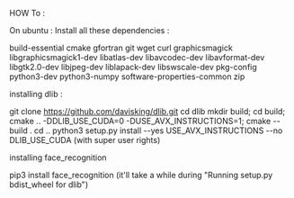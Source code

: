 HOW To : 

On ubuntu : Install all these dependencies :

build-essential cmake gfortran git wget curl graphicsmagick libgraphicsmagick1-dev libatlas-dev  libavcodec-dev libavformat-dev libgtk2.0-dev libjpeg-dev  liblapack-dev libswscale-dev pkg-config python3-dev python3-numpy software-properties-common zip

installing dlib : 

git clone https://github.com/davisking/dlib.git
cd dlib
mkdir build; cd build; cmake .. -DDLIB_USE_CUDA=0 -DUSE_AVX_INSTRUCTIONS=1; cmake --build .
cd ..
python3 setup.py install --yes USE_AVX_INSTRUCTIONS --no DLIB_USE_CUDA (with super user rights)


installing face_recognition


pip3 install face_recognition (it'll take a while during "Running setup.py bdist_wheel for dlib")


